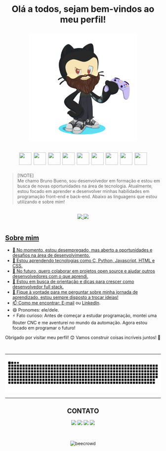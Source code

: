 <h1 align="center">

  Olá a todos, sejam bem-vindos ao meu perfil!
  
  <img loading="lazy" src="https://github.com/Brunobigo/Brunobigo/blob/main/octocat-1732975070955.png" alt="beecrowd" title="beecrowd" width="350"> </br>

  <img loading="lazy" src="https://cdn.jsdelivr.net/gh/devicons/devicon@latest/icons/c/c-plain.svg" width="40" height="40"/>
  <img loading="lazy" src="https://cdn.jsdelivr.net/gh/devicons/devicon@latest/icons/python/python-original.svg" width="40" height="40"/>    
  <img loading="lazy" src="https://cdn.jsdelivr.net/gh/devicons/devicon@latest/icons/javascript/javascript-plain.svg" width="40" height="40"/>  
  <img loading="lazy" src="https://cdn.jsdelivr.net/gh/devicons/devicon@latest/icons/html5/html5-plain.svg" width="40" height="40"/>
  <img loading="lazy" src="https://cdn.jsdelivr.net/gh/devicons/devicon@latest/icons/css3/css3-plain.svg" width="40" height="40"/>
  <img loading="lazy" src="https://cdn.jsdelivr.net/gh/devicons/devicon@latest/icons/nodejs/nodejs-plain.svg" width="40" height="40"/>
  <img loading="lazy" src="https://cdn.jsdelivr.net/gh/devicons/devicon@latest/icons/vscode/vscode-original.svg" width="40" height="40"/>
  <img loading="lazy" src="https://cdn.jsdelivr.net/gh/devicons/devicon@latest/icons/github/github-original.svg" width="40" height="40"/>
  <img loading="lazy" src="https://cdn.jsdelivr.net/gh/devicons/devicon/icons/git/git-original.svg" width="40" height="40"/>
  
</h1>

> [!NOTE]\
> Me chamo Bruno Bueno, sou desenvolvedor em formação e estou em busca de novas oportunidades na área de tecnologia. Atualmente, estou focado em aprender e desenvolver minhas habilidades em programação front-end e back-end. Abaixo as linguagens que estou utilizando e sobre mim!

</br>

<div align="center">
  
  <a href="https://github.com/Brunobigo">
  <img loading="lazy" height="180em" src="https://github-readme-stats.vercel.app/api/top-langs/?username=Brunobigo&locale=pt-br&layout=compact&langs_count=7&theme=dark"/>
  <img loading="lazy" height="180em" src="https://github-readme-stats.vercel.app/api?username=Brunobigo&locale=pt-br&show_icons=true&theme=dark&include_all_commits=false&count_private=true"/>
  
</div>

</br>

## Sobre mim  
- 🔭 No momento, estou desempregado, mas aberto a oportunidades e desafios na área de desenvolvimento.  
- 🌱 Estou aprendendo tecnologias como C, Python, Javascript, HTML e CSS.  
- 👯 No futuro, quero colaborar em projetos open source e ajudar outros desenvolvedores com o que aprendi.  
- 🤔 Estou em busca de orientação e dicas para crescer como desenvolvedor full stack.  
- 💬 Fique à vontade para me perguntar sobre minha jornada de aprendizado, estou sempre disposto a trocar ideias!  
- 📫 Como me encontrar: [E-mail](mailto:contato@intratechinfo@gmail.com) ou [LinkedIn](https://www.linkedin.com/in/bruno-bigo-bueno/).  
- 😄 Pronomes: ele/dele.  
- ⚡ Fato curioso: Antes de começar a estudar programação, montei uma Router CNC e me aventurei no mundo da automação. Agora estou focado em programar o futuro!  

Obrigado por visitar meu perfil! 😊 Vamos construir coisas incríveis juntos! 🚀

</br>

---

<div align="center">

  ![Snake animation](https://github.com/Brunobigo/Brunobigo/blob/output/github-contribution-grid-snake-dark.svg)
  
</div>

---

<h2 align="center">
  CONTATO
</h2>

<div align="center">
  
  <a href="https://wa.me/5551981730137" target="_blank"><img loading="lazy" src="https://img.shields.io/badge/Whatsapp%20-%2B5551981730137-white?style=flat-square&logo=whatsapp&logoColor=white&labelColor=%2325D366&color=%2325D366" target="_blank"></a>
  <a href="https://www.instagram.com/brunointrat/" target="_blank"><img loading="lazy" src="https://img.shields.io/badge/Instagram-white?style=flat-square&logo=instagram&logoColor=white&labelColor=%23E4405F&color=%23E4405F" target="_blank"></a>
  <a href = "mailto:contato@intratechinfo@gmail.com"><img loading="lazy" src="https://img.shields.io/badge/Gmail-white?style=flat-square&logo=gmail&logoColor=white&labelColor=%23EA4335&color=%23EA4335" target="_blank"></a>
  <a href="https://www.linkedin.com/in/bruno-bigo-bueno/" target="_blank"><img loading="lazy" src="https://img.shields.io/badge/LinkedIn-white?style=flat-square&logo=linkedin&logoColor=white&labelColor=%230A66C2&color=%230A66C2" target="_blank"></a>

</div>

</br>
</br>

<div align="center">
  
  <img loading="lazy" src="https://tenor.com/pt-BR/view/dog-hacker-pupper-hacker-pupper-corgi-gif-17954808.gif" alt="beecrowd" title="beecrowd" width="350">
  
</div>

<!--
**Brunobigo/Brunobigo** is a ✨ _special_ ✨ repository because its `README.md` (this file) appears on your GitHub profile.

Here are some ideas to get you started:

- 🔭 I’m currently working on ...
- 🌱 I’m currently learning ...
- 👯 I’m looking to collaborate on ...
- 🤔 I’m looking for help with ...
- 💬 Ask me about ...
- 📫 How to reach me: ...
- 😄 Pronouns: ...
- ⚡ Fun fact: ...
-->
